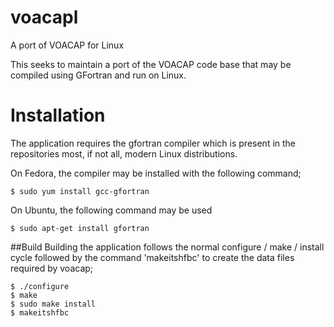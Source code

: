 voacapl
=======

A port of VOACAP for Linux

This seeks to maintain a port of the VOACAP code base that may be compiled using GFortran and run on Linux.  

# Installation
The application requires the gfortran compiler which is present in the repositories most, if not all, modern Linux distributions. 

On Fedora, the compiler may be installed with the following command;

    $ sudo yum install gcc-gfortran

On Ubuntu, the following command may be used

    $ sudo apt-get install gfortran

##Build
Building the application follows the normal configure / make / install cycle followed by the command 'makeitshfbc' to create the data files required by voacap;

    $ ./configure
    $ make
    $ sudo make install
    $ makeitshfbc
